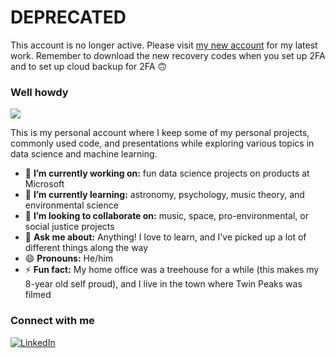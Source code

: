 # DEPRECATED

This account is no longer active. Please visit [my new account](https://github.com/MacalusoJeff) for my latest work. Remember to download the new recovery codes when you set up 2FA and to set up cloud backup for 2FA 🙃

### Well howdy

![](https://komarev.com/ghpvc/?username=JeffMacaluso&style=flat-square)

This is my personal account where I keep some of my personal projects, commonly used code, and presentations while exploring various topics in data science and machine learning.

- 🔭 **I’m currently working on:** fun data science projects on products at Microsoft
- 🌱 **I’m currently learning:** astronomy, psychology, music theory, and environmental science
- 👯 **I’m looking to collaborate on:** music, space, pro-environmental, or social justice projects
- 💬 **Ask me about:** Anything! I love to learn, and I've picked up a lot of different things along the way
- 😄 **Pronouns:** He/him
- ⚡ **Fun fact:** My home office was a treehouse for a while (this makes my 8-year old self proud), and I live in the town where Twin Peaks was filmed

### Connect with me

<a href="https://www.linkedin.com/in/macalusojeff/" target="_blank"><img src="https://img.shields.io/badge/LinkedIn-0077B5?style=for-the-badge&logo=linkedin&logoColor=white" alt="LinkedIn"></a>
